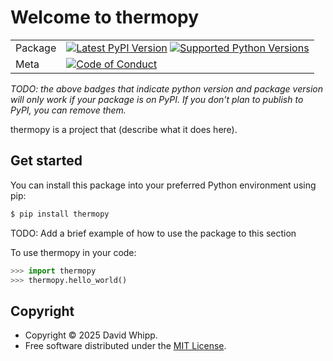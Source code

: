 # Welcome to thermopy

|        |        |
|--------|--------|
| Package | [![Latest PyPI Version](https://img.shields.io/pypi/v/thermopy.svg)](https://pypi.org/project/thermopy/) [![Supported Python Versions](https://img.shields.io/pypi/pyversions/thermopy.svg)](https://pypi.org/project/thermopy/)  |
| Meta   | [![Code of Conduct](https://img.shields.io/badge/Contributor%20Covenant-v2.0%20adopted-ff69b4.svg)](CODE_OF_CONDUCT.md) |

*TODO: the above badges that indicate python version and package version will only work if your package is on PyPI.
If you don't plan to publish to PyPI, you can remove them.*

thermopy is a project that (describe what it does here).

## Get started

You can install this package into your preferred Python environment using pip:

```bash
$ pip install thermopy
```

TODO: Add a brief example of how to use the package to this section

To use thermopy in your code:

```python
>>> import thermopy
>>> thermopy.hello_world()
```

## Copyright

- Copyright © 2025 David Whipp.
- Free software distributed under the [MIT License](./LICENSE).
